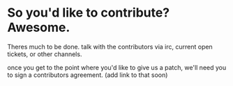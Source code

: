 # So you'd like to contribute? Awesome.

Theres much to be done. talk with the contributors via irc,
current open tickets, or other channels.

once you get to the point where you'd like to give us a patch, we'll need you
to sign a contributors agreement. (add link to that soon)